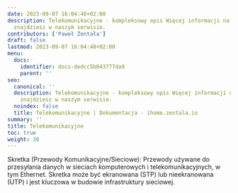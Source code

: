 ```yaml
---
date: 2023-09-07 16:04:48+02:00
description: Telekomunikacyjne - kompleksowy opis Więcej informacji na smart home
  znajdziesz w naszym serwisie.
contributors: ['Paweł Żentała']
draft: false
lastmod: 2023-09-07 16:04:48+02:00
menu:
  docs:
    identifier: docs-dedcc5b043777da9
    parent: ''
seo:
  canonical: ''
  description: Telekomunikacyjne - kompleksowy opis Więcej informacji na smart home
    znajdziesz w naszym serwisie.
  noindex: false
  title: Telekomunikacyjne | Dokumentacja - ihome.zentala.io
summary: ''
title: Telekomunikacyjne
toc: true
weight: 30
---
```



Skretka (Przewody Komunikacyjne/Sieciowe): Przewody używane do przesyłania danych w sieciach komputerowych i telekomunikacyjnych, w tym Ethernet. Skretka może być ekranowana (STP) lub nieekranowana (UTP) i jest kluczowa w budowie infrastruktury sieciowej.
